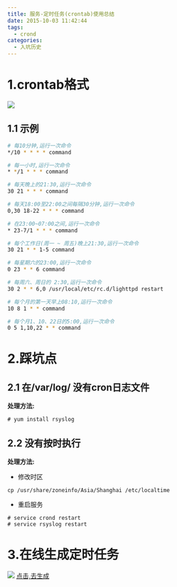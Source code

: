 ```yaml
---
title: 服务-定时任务(crontab)使用总结
date: 2015-10-03 11:42:44
tags:
  - crond
categories:
  - 入坑历史
---
```



# 1.crontab格式

![](https://52lu.github.io/directionsImg/linux/crontab.png)

## 1.1 示例
```sh
# 每10分钟,运行一次命令
*/10 * * * * command

# 每一小时,运行一次命令
* */1 * * * command

# 每天晚上的21:30,运行一次命令
30 21 * * * command

# 每天18:00至22:00之间每隔30分钟,运行一次命令
0,30 18-22 * * * command

# 在23:00~07:00之间,运行一次命令
* 23-7/1 * * * command

# 每个工作日(周一 ~ 周五)晚上21:30,运行一次命令
30 21 * * 1-5 command

# 每星期六的23:00,运行一次命令
0 23 * * 6 command

# 每周六、周日的 2:30,运行一次命令
30 2 * * 6,0 /usr/local/etc/rc.d/lighttpd restart

# 每个月的第一天早上08:10,运行一次命令
10 8 1 * * command

# 每个月1、10、22日的5:00,运行一次命令
0 5 1,10,22 * * command
```


# 2.踩坑点
## 2.1 在/var/log/ 没有cron日志文件

**处理方法:**

```$xslt
# yum install rsyslog 
```


## 2.2 没有按时执行

**处理方法:**

- 修改时区

```$xslt
cp /usr/share/zoneinfo/Asia/Shanghai /etc/localtime
```

- 重启服务

```$xslt
# service crond restart
# service rsyslog restart
```


# 3.在线生成定时任务
![](https://52lu.github.io/directionsImg/other/crontab-make.png)
[点击,去生成](https://crontab-generator.org/)



